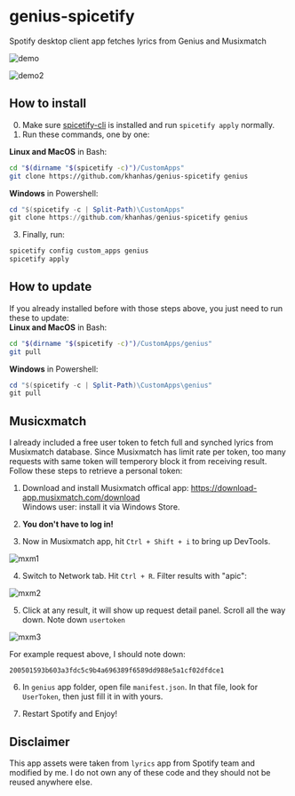 # genius-spicetify
Spotify desktop client app fetches lyrics from Genius and Musixmatch

![demo](https://i.imgur.com/rbqvJVI.png)

![demo2](https://i.imgur.com/dIkxWQ2.gif)

## How to install
0. Make sure [spicetify-cli](https://github.com/khanhas/spicetify-cli) is installed and run `spicetify apply` normally.
1. Run these commands, one by one:
  
**Linux and MacOS** in Bash:
```bash
cd "$(dirname "$(spicetify -c)")/CustomApps"
git clone https://github.com/khanhas/genius-spicetify genius
```

**Windows** in Powershell:
```powershell
cd "$(spicetify -c | Split-Path)\CustomApps"
git clone https://github.com/khanhas/genius-spicetify genius
```

3. Finally, run:
```bash
spicetify config custom_apps genius
spicetify apply
```

## How to update
If you already installed before with those steps above, you just need to run these to update:  
**Linux and MacOS** in Bash:
```bash
cd "$(dirname "$(spicetify -c)")/CustomApps/genius"
git pull
```

**Windows** in Powershell:
```powershell
cd "$(spicetify -c | Split-Path)\CustomApps\genius"
git pull
```

## Musicxmatch
I already included a free user token to fetch full and synched lyrics from Musixmatch database. Since Musixmatch has limit rate per token, too many requests with same token will temperory block it from receiving result. Follow these steps to retrieve a personal token:

1. Download and install Musixmatch offical app: https://download-app.musixmatch.com/download  
Windows user: install it via Windows Store.

2. **You don't have to log in!**

3. Now in Musixmatch app, hit `Ctrl + Shift + i` to bring up DevTools.

![mxm1](https://i.imgur.com/jMGMgCc.png)

4. Switch to Network tab. Hit `Ctrl + R`. Filter results with "apic":

![mxm2](https://i.imgur.com/QdwqtQa.png)

5. Click at any result, it will show up request detail panel. Scroll all the way down. Note down `usertoken`

![mxm3](https://i.imgur.com/ZsGwKG3.png)

For example request above, I should note down:
```
200501593b603a3fdc5c9b4a696389f6589dd988e5a1cf02dfdce1
```

6. In `genius` app folder, open file `manifest.json`. In that file, look for `UserToken`, then just fill it in with yours.

8. Restart Spotify and Enjoy!

## Disclaimer
This app assets were taken from `lyrics` app from Spotify team and modified by me. I do not own any of these code and they should not be reused anywhere else.
